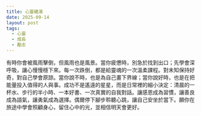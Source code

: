 ```yaml
---
title: 心靈雞湯
date: 2025-09-14
layout: post
tags:
  - 心靈
  - 成長
  - 勵志
---
```


有時你會被風雨擊倒，但風雨也是風景。當你疲憊時，別急於找到出口；先學會深呼吸，讓心慢慢穩下來。每一次跌倒，都是給靈魂的一次溫柔課程。對未知保持好奇，對自己學會原諒。當你說不時，也是為自己畫下界線；當你說好時，也是在把能量投入值得的人與事。成功不是遙遠的星星，而是日常裡的細小決定：清晨的一杯水、步行的半小時、一本好書、一次真實的自我對話。讓感恩成為習慣，讓善良成為語氣，讓勇氣成為選擇。偶爾停下腳步聆聽心跳，讓自己安坐於當下。願你在旅途中學會照顧身心，留住心中的光，並相信明天會更好。